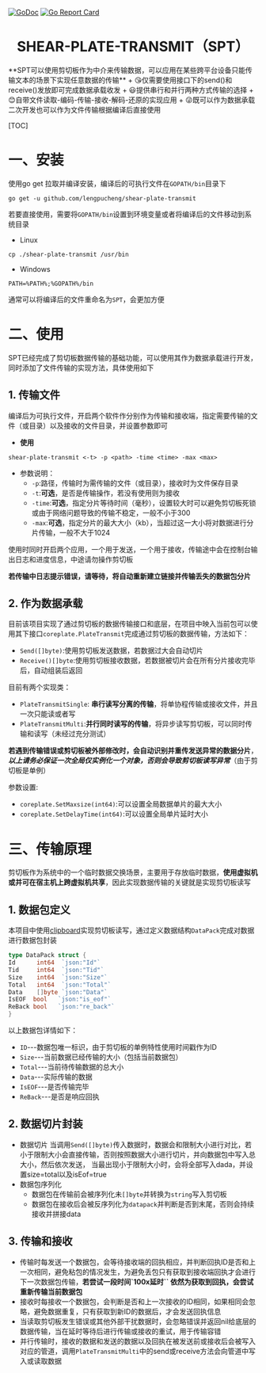 [![GoDoc](https://godoc.org/github.com/lengpucheng/shear-plate-transmit?status.svg)](https://pkg.go.dev/github.com/lengpucheng/shear-plate-transmit)
[![Go Report Card](https://goreportcard.com/badge/github.com/lengpucheng/shear-plate-transmit)](https://goreportcard.com/report/github.com/lengpucheng/shear-plate-transmit)
<center><h1>SHEAR-PLATE-TRANSMIT（SPT）</h1></center>
**SPT可以使用剪切板作为中介来传输数据，可以应用在某些跨平台设备只能传输文本的场景下实现任意数据的传输**
+ 😘仅需要使用接口下的send()和receive()发放即可完成数据承载收发
+ 😃提供串行和并行两种方式传输的选择
+ 😊自带文件读取-编码-传输-接收-解码-还原的实现应用
+ 😜既可以作为数据承载二次开发也可以作为文件传输根据编译后直接使用

[TOC]

# 一、安装

使用go get 拉取并编译安装，编译后的可执行文件在`GOPATH/bin`目录下

```shell
go get -u github.com/lengpucheng/shear-plate-transmit
```

若要直接使用，需要将`GOPATH/bin`设置到环境变量或者将编译后的文件移动到系统目录

+ Linux

```shell
cp ./shear-plate-transmit /usr/bin
```

+ Windows

```shell
PATH=%PATH%;%GOPATH%/bin
```

通常可以将编译后的文件重命名为`SPT`，会更加方便

# 二、使用

SPT已经完成了剪切板数据传输的基础功能，可以使用其作为数据承载进行开发，同时添加了文件传输的实现方法，具体使用如下

## 1. 传输文件

编译后为可执行文件，开启两个软件作分别作为传输和接收端，指定需要传输的文件（或目录）以及接收的文件目录，并设置参数即可

+ **使用**

```shell
shear-plate-transmit <-t> -p <path> -time <time> -max <max>
```  

+ 参数说明：
    + `-p`:路径，传输时为需传输的文件（或目录），接收时为文件保存目录
    + `-t`:**可选**，是否是传输操作，若没有使用则为接收
    + `-time`:**可选**，指定分片等待时间（毫秒），设置较大时可以避免剪切板死锁或由于网络问题导致的传输不稳定，一般不小于300
    + `-max`:**可选**，指定分片的最大大小（kb），当超过这一大小将对数据进行分片传输，一般不大于1024

使用时同时开启两个应用，一个用于发送，一个用于接收，传输途中会在控制台输出日志和进度信息，中途请勿操作剪切板

**若传输中日志提示错误，请等待，将自动重新建立链接并传输丢失的数据包分片**

## 2. 作为数据承载

目前该项目实现了通过剪切板的数据传输接口和底层，在项目中映入当前包可以使用其下接口`coreplate.PlateTransmit`完成通过剪切板的数据传输，方法如下：

+ `Send([]byte)`:使用剪切板发送数据，若数据过大会自动切片
+ `Receive()[]byte`:使用剪切板接收数据，若数据被切片会在所有分片接收完毕后，自动组装后返回

目前有两个实现类：

+ `PlateTransmitSingle`: **串行读写分离的传输**，将单协程传输或接收文件，并且一次只能读或者写
+ `PlateTransmitMulti`:**并行同时读写的传输**，将异步读写剪切板，可以同时传输和读写（未经过充分测试）

**若遇到传输错误或剪切板被外部修改时，会自动识别并重传发送异常的数据分片**，***以上请务必保证一次全局仅实例化一个对象，否则会导致剪切板读写异常***（由于剪切板是单例）

参数设置:

+ `coreplate.SetMaxsize(int64)`:可以设置全局数据单片的最大大小
+ `coreplate.SetDelayTime(int64)`:可以设置全局单片延时大小

# 三、传输原理

剪切板作为系统中的一个临时数据交换场景，主要用于存放临时数据，**使用虚拟机或并可在宿主机上跨虚拟机共享**，因此实现数据传输的关键就是实现剪切板读写

## 1. 数据包定义

本项目中使用[clipboard](github.com/atotto/clipboard)实现剪切板读写，通过定义数据结构`DataPack`完成对数据进行数据包封装

```go
type DataPack struct {
Id      int64  `json:"Id"`
Tid     int64  `json:"Tid"`
Size    int64  `json:"Size"`
Total   int64  `json:"Total"`
Data    []byte `json:"Data"`
IsEOF  bool   `json:"is_eof"`
ReBack bool   `json:"re_back"`
}
```

以上数据包详情如下：

+ `ID`---数据包唯一标识，由于剪切板的单例特性使用时间戳作为ID
+ `Size`---当前数据已经传输的大小（包括当前数据包）
+ `Total`---当前待传输数据的总大小
+ `Data`---实际传输的数据
+ `IsEOF`---是否传输完毕
+ `ReBack`---是否是响应回执

## 2. 数据切片封装

+ 数据切片 当调用`Send([]byte)`传入数据时，数据会和限制大小进行对比，若小于限制大小会直接传输，否则按照数据大小进行切片，并向数据包中写入总大小，然后依次发送，
  当最出现小于限制大小时，会将全部写入dada，并设置size=total以及isEof=true
+ 数据包序列化
    + 数据包在传输前会被序列化未`[]byte`并转换为`string`写入剪切板
    + 数据包在接收后会被反序列化为`datapack`并判断是否到末尾，否则会持续接收并拼接data

## 3. 传输和接收

+ 传输时每发送一个数据包，会等待接收端的回执相应，并判断回执ID是否和上一次相同，避免粘包的情况发生，为避免丢包只有获取到接收端回执才会进行下一次数据包传输，**若尝试一段时间`100x延时``
  依然为获取到回执，会尝试重新传输当前数据包**
+ 接收时每接收一个数据包，会判断是否和上一次接收的ID相同，如果相同会忽略，避免数据重复，只有获取到新ID的数据后，才会发送回执信息
+ 当读取剪切板发生错误或其他外部干扰数据时，会忽略错误并返回nil给底层的数据传输，当在延时等待后进行传输或接收的重试，用于传输容错
+ 并行传输时，接收的数据和发送的数据以及回执在被发送前或接收后会被写入对应的管道，调用`PlateTransmitMulti`中的send或receive方法会向管道中写入或读取数据
